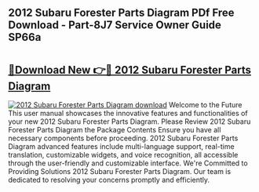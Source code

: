 ## 2012 Subaru Forester Parts Diagram PDf Free Download - Part-8J7 Service Owner Guide SP66a

# <h2><a href="http://dfrpe8.blite.top/?on=2012+Subaru+Forester+Parts+Diagram">🔗Download New 👉🔴 2012 Subaru Forester Parts Diagram</a></h2>

[![2012 Subaru Forester Parts Diagram download](https://i.imgur.com/lujVjoI.png)](http://dfrpe8.blite.top/?on=2012+Subaru+Forester+Parts+Diagram)
Welcome to the Future This user manual showcases the innovative features and functionalities of your new 2012 Subaru Forester Parts Diagram. Please Review 2012 Subaru Forester Parts Diagram the Package Contents Ensure you have all necessary components before proceeding. 2012 Subaru Forester Parts Diagram advanced features include multi-language support, real-time translation, customizable widgets, and voice recognition, all accessible through the user-friendly and customizable interface. We're Committed to Providing Solutions 2012 Subaru Forester Parts Diagram. Our team is dedicated to resolving your concerns promptly and efficiently.
